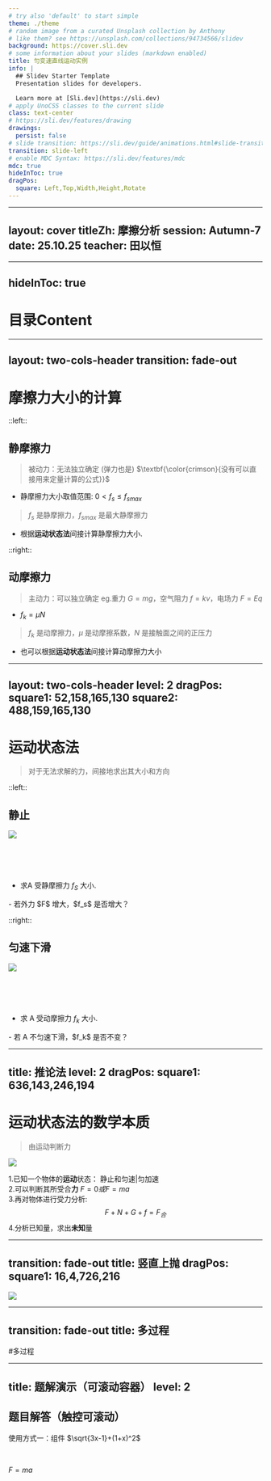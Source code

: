 ```yaml
---
# try also 'default' to start simple
theme: ./theme
# random image from a curated Unsplash collection by Anthony
# like them? see https://unsplash.com/collections/94734566/slidev
background: https://cover.sli.dev
# some information about your slides (markdown enabled)
title: 匀变速直线运动实例
info: |
  ## Slidev Starter Template
  Presentation slides for developers.

  Learn more at [Sli.dev](https://sli.dev)
# apply UnoCSS classes to the current slide
class: text-center
# https://sli.dev/features/drawing
drawings:
  persist: false
# slide transition: https://sli.dev/guide/animations.html#slide-transitions
transition: slide-left
# enable MDC Syntax: https://sli.dev/features/mdc
mdc: true
hideInToc: true
dragPos:
  square: Left,Top,Width,Height,Rotate
---
```


---
layout: cover
titleZh: 摩擦分析
session: Autumn-7
date: 25.10.25
teacher: 田以恒
---

---
hideInToc: true
---

# 目录Content

<Toc minDepth="1" maxDepth="2" />



---
layout: two-cols-header
transition: fade-out
---

# 摩擦力大小的计算
::left::
## 静摩擦力
> 被动力：无法独立确定 (弹力也是)
> $\textbf{\color{crimson}{没有可以直接用来定量计算的公式}}$


- 静摩擦力大小取值范围: $0<f_s\le f_{smax}$
> $f_s$ 是静摩擦力，$f_{smax}$ 是最大静摩擦力
- 根据**运动状态法**间接计算静摩擦力大小.


::right::
## 动摩擦力
> 主动力：可以独立确定
> eg.重力 $G=mg$，空气阻力 $f=kv$，电场力 $F=Eq$

- $f_k=\mu N$
> $f_k$ 是动摩擦力，$\mu$ 是动摩擦系数，$N$ 是接触面之间的正压力
- 也可以根据**运动状态法**间接计算动摩擦力大小

---
layout: two-cols-header
level: 2
dragPos:
  square1: 52,158,165,130
  square2: 488,159,165,130
---

# 运动状态法
>对于无法求解的力，间接地求出其大小和方向

::left::
## 静止
<img v-drag="'square1'" src="./files/1.png">
<br><br><br><br><br>

- 求A 受静摩擦力 $f_S$ 大小.
<Solution src="/files/1.md" maxHeight="15vh" />
- 若外力 $F$ 增大，$f_s$ 是否增大？


::right::
## 匀速下滑
<img v-drag="'square2'" src="./files/1-1.png">
<br><br><br><br><br>

- 求 A 受动摩擦力 $f_k$ 大小.
<Solution src="/files/1.md" maxHeight="15vh" />
- 若 A 不匀速下滑，$f_k$ 是否不变？

---
title: 推论法
level: 2
dragPos:
  square1: 636,143,246,194
---

# 运动状态法的数学本质
> 由运动判断力

<img v-drag="'square1'" src="./files/1.png">

1.已知一个物体的**运动**状态：  静止和匀速|匀加速  
2.可以判断其所受合**力** $F=0或F=ma$  
3.再对物体进行受力分析:  
$$F+N+G+f=F_合$$
4.分析已知量，求出**未知**量

---
transition: fade-out
title: 竖直上抛
dragPos:
  square1: 16,4,726,216
---

<img v-drag="'square1'" src="./files/2.png">

---
transition: fade-out
title: 多过程
---

#多过程
<SlidevGraph
  id="graph1"
  :items="[
    { name: 'foo', color: '#155' },
    { name: 'bar', color: '#551', from: ['foo'] },
  ]"
/>

---
title: 题解演示（可滚动容器）
level: 2
---

## 题目解答（触控可滚动）

使用方式一：组件
$\sqrt{3x-1}+(1+x)^2$
<Solution src="/files/9.27.md" maxHeight="25vh" />

<br>

$F=ma$
